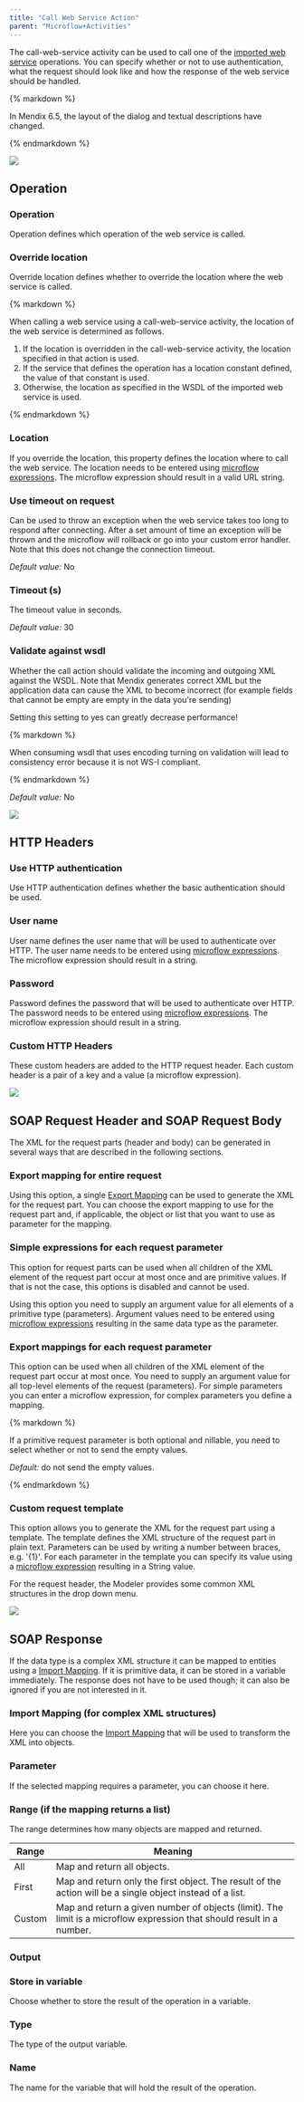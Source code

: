 ```yaml
---
title: "Call Web Service Action"
parent: "Microflow+Activities"
---
```



The call-web-service activity can be used to call one of the [imported web service](Consumed+Web+Services) operations. You can specify whether or not to use authentication, what the request should look like and how the response of the web service should be handled.

<div class="alert alert-info">{% markdown %}

In Mendix 6.5, the layout of the dialog and textual descriptions have changed.

{% endmarkdown %}</div>

![](attachments/19202819/19399020.png)

## Operation

### Operation

Operation defines which operation of the web service is called.

### Override location

Override location defines whether to override the location where the web service is called.

<div class="alert alert-info">{% markdown %}

When calling a web service using a call-web-service activity, the location of the web service is determined as follows.

1.  If the location is overridden in the call-web-service activity, the location specified in that action is used.
2.  If the service that defines the operation has a location constant defined, the value of that constant is used.
3.  Otherwise, the location as specified in the WSDL of the imported web service is used.

{% endmarkdown %}</div>

### Location

If you override the location, this property defines the location where to call the web service. The location needs to be entered using [microflow expressions](Microflow+Expressions). The microflow expression should result in a valid URL string.

### Use timeout on request

Can be used to throw an exception when the web service takes too long to respond after connecting. After a set amount of time an exception will be thrown and the microflow will rollback or go into your custom error handler. Note that this does not change the connection timeout.

_Default value:_ No

### Timeout (s)

The timeout value in seconds.

_Default value:_ 30

### Validate against wsdl

Whether the call action should validate the incoming and outgoing XML against the WSDL. Note that Mendix generates correct XML but the application data can cause the XML to become incorrect (for example fields that cannot be empty are empty in the data you're sending)

Setting this setting to yes can greatly decrease performance!

<div class="alert alert-warning">{% markdown %}

When consuming wsdl that uses encoding turning on validation will lead to consistency error because it is not WS-I compliant.

{% endmarkdown %}</div>

_Default value:_ No

![](attachments/19202819/19399021.png)

## HTTP Headers

### Use HTTP authentication

Use HTTP authentication defines whether the basic authentication should be used.

### User name

User name defines the user name that will be used to authenticate over HTTP. The user name needs to be entered using [microflow expressions](Microflow+Expressions). The microflow expression should result in a string.

### Password

Password defines the password that will be used to authenticate over HTTP. The password needs to be entered using [microflow expressions](Microflow+Expressions). The microflow expression should result in a string.

### Custom HTTP Headers

These custom headers are added to the HTTP request header. Each custom header is a pair of a key and a value (a microflow expression).

![](attachments/19202819/19399022.png)

## SOAP Request Header and SOAP Request Body

The XML for the request parts (header and body) can be generated in several ways that are described in the following sections.

### Export mapping for entire request

Using this option, a single [Export Mapping](Export+Mappings) can be used to generate the XML for the request part. You can choose the export mapping to use for the request part and, if applicable, the object or list that you want to use as parameter for the mapping.

### Simple expressions for each request parameter

This option for request parts can be used when all children of the XML element of the request part occur at most once and are primitive values. If that is not the case, this options is disabled and cannot be used.

Using this option you need to supply an argument value for all elements of a primitive type (parameters). Argument values need to be entered using [microflow expressions](Microflow+Expressions) resulting in the same data type as the parameter.

### Export mappings for each request parameter

This option can be used when all children of the XML element of the request part occur at most once. You need to supply an argument value for all top-level elements of the request (parameters). For simple parameters you can enter a microflow expression, for complex parameters you define a mapping.

<div class="alert alert-warning">{% markdown %}

If a primitive request parameter is both optional and nillable, you need to select whether or not to send the empty values.

_Default:_ do not send the empty values.

{% endmarkdown %}</div>

### Custom request template

This option allows you to generate the XML for the request part using a template. The template defines the XML structure of the request part in plain text. Parameters can be used by writing a number between braces, e.g. '{1}'. For each parameter in the template you can specify its value using a [microflow expression](Microflow+Expressions) resulting in a String value.

For the request header, the Modeler provides some common XML structures in the drop down menu.

![](attachments/19202819/19399023.png)

## SOAP Response

If the data type is a complex XML structure it can be mapped to entities using a [Import Mapping](Import+Mappings). If it is primitive data, it can be stored in a variable immediately. The response does not have to be used though; it can also be ignored if you are not interested in it.

### Import Mapping (for complex XML structures)

Here you can choose the [Import Mapping](Import+Mappings) that will be used to transform the XML into objects.

### Parameter

If the selected mapping requires a parameter, you can choose it here.

### Range (if the mapping returns a list)

The range determines how many objects are mapped and returned.

| Range | Meaning |
| --- | --- |
| All | Map and return all objects. |
| First | Map and return only the first object. The result of the action will be a single object instead of a list. |
| Custom | Map and return a given number of objects (limit). The limit is a microflow expression that should result in a number. |

### Output

### Store in variable

Choose whether to store the result of the operation in a variable.

### Type

The type of the output variable.

### Name

The name for the variable that will hold the result of the operation.
